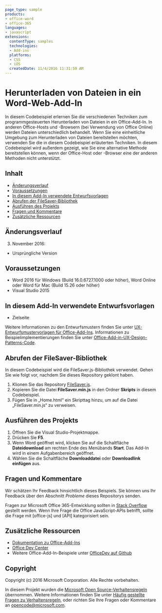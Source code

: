 ```yaml
---
page_type: sample
products:
- office-word
- office-365
languages:
- javascript
extensions:
  contentType: samples
  technologies:
  - Add-ins
  platforms:
  - CSS
  - iOS
  createdDate: 11/4/2016 11:31:59 AM
---
```

# <a name="download-files-in-a-word-web-add-in"></a>Herunterladen von Dateien in ein Word-Web-Add-In

In diesem Codebeispiel erlernen Sie die verschiedenen Techniken zum programmgesteuerten Herunterladen von Dateien in ein Office-Add-In. In anderen Office-Hosts und -Browsern (bei Verwendung von Office Online) werden Dateien unterschiedlich behandelt. Wenn Sie eine einheitliche Umgebung zum Herunterladen von Dateien bereitstellen möchten, verwenden Sie die in diesem Codebeispiel erläuterten Techniken. In diesem Codebeispiel wird außerdem gezeigt, wie Sie eine alternative Methode bereitstellen können, wenn der Office-Host oder -Browser eine der anderen Methoden nicht unterstützt. 

## <a name="table-of-contents"></a>Inhalt
* [Änderungsverlauf](#change-history)
* [Voraussetzungen](#prerequisites)
* [In diesem Add-In verwendete Entwurfsvorlagen](#design-templates-used-in-this-add-in)
* [Abrufen der FileSaver-Bibliothek](#get-the-filesaver-library)
* [Ausführen des Projekts](#run-the-project)
* [Fragen und Kommentare](#questions-and-comments)
* [Zusätzliche Ressourcen](#additional-resources)

## <a name="change-history"></a>Änderungsverlauf

3. November 2016:

* Ursprüngliche Version

## <a name="prerequisites"></a>Voraussetzungen

* Word 2016 für Windows (Build 16.0.6727.1000 oder höher), Word Online oder Word für Mac (Build 15.26 oder höher)
* Visual Studio 2015 

## <a name="design-templates-used-in-this-add-in"></a>In diesem Add-In verwendete Entwurfsvorlagen

- Zielseite

Weitere Informationen zu den Entwurfsmustern finden Sie unter [UX-Entwurfsmustervorlagen für Office-Add-Ins](https://dev.office.com/docs/add-ins/design/ux-design-patterns). Informationen zu Beispielimplementierungen finden Sie unter [Office-Add-in-UX-Design-Patterns-Code](https://github.com/OfficeDev/Office-Add-in-UX-Design-Patterns-Code).

## <a name="get-the-filesaver-library"></a>Abrufen der FileSaver-Bibliothek 

In diesem Codebeispiel wird die FileSaver.js-Bibliothek verwendet. Gehen Sie wie folgt vor, nachdem Sie dieses Repository geklont haben. 

1. Klionen Sie das Repository [FileSaver.js](https://github.com/eligrey/FileSaver.js/).
2. Kopieren Sie die Datei **FileSaver.min.js** in den Ordner **Skripts** in diesem Codebeispiel.
3. Fügen Sie in „Home.html“ ein Skripttag hinzu, um auf die Datei „FileSaver.min.js“ zu verweisen.
 

## <a name="run-the-project"></a>Ausführen des Projekts

1. Öffnen Sie die Visual Studio-Projektmappe. 
2. Drücken Sie **F5**. 
3. Wenn Word geöffnet wird, klicken Sie auf die Schaltfläche **Dateidownload** am rechten Ende des Menübands **Start**. Das Add-In wird in einem Aufgabenbereich geöffnet.
4. Wählen Sie die Schaltfläche **Downloaddatei** oder **Downloadlink einfügen** aus.

## <a name="questions-and-comments"></a>Fragen und Kommentare

Wir schätzen Ihr Feedback hinsichtlich dieses Beispiels. Sie können uns Ihr Feedback über den Abschnitt *Probleme* dieses Repositorys senden.

Fragen zur Microsoft Office 365-Entwicklung sollten in [Stack Overflow](http://stackoverflow.com/questions/tagged/office-js+API) gestellt werden. Wenn Ihre Frage die Office JavaScript-APIs betrifft, sollte die Frage mit [office-js] und [API] kategorisiert sein.

## <a name="additional-resources"></a>Zusätzliche Ressourcen

* [Dokumentation zu Office-Add-Ins](https://dev.office.com/docs/add-ins/overview/office-add-ins)
* [Office Dev Center](http://dev.office.com/)
* Weitere Office-Add-In-Beispiele unter [OfficeDev auf Github](https://github.com/officedev)

## <a name="copyright"></a>Copyright
Copyright (c) 2016 Microsoft Corporation. Alle Rechte vorbehalten.



In diesem Projekt wurden die [Microsoft Open Source-Verhaltensregeln](https://opensource.microsoft.com/codeofconduct/) übernommen. Weitere Informationen finden Sie unter [Häufig gestellte Fragen zu Verhaltensregeln](https://opensource.microsoft.com/codeofconduct/faq/), oder richten Sie Ihre Fragen oder Kommentare an [opencode@microsoft.com](mailto:opencode@microsoft.com).
